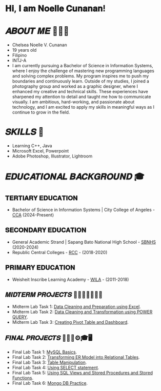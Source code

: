 # 𝐇𝐢, 𝐈 𝐚𝐦 𝐍𝐨𝐞𝐥𝐥𝐞 𝐂𝐮𝐧𝐚𝐧𝐚𝐧!
# 𝑨𝑩𝑶𝑼𝑻 𝑴𝑬 👨🏻‍💼
- Chelsea Noelle V. Cunanan
- 19 years old
- Filipino
- INTJ-A
- I am currently pursuing a Bachelor of Science in Information Systems, where I enjoy the challenge of mastering new programming languages and solving complex problems. My program inspires me to push my boundaries and continuously learn. Outside of my studies, I joined a photography group and worked as a graphic designer, where I enhanced my creative and technical skills. These experiences have sharpened my attention to detail and taught me how to communicate visually. I am ambitious, hard-working, and passionate about technology, and I am excited to apply my skills in meaningful ways as I continue to grow in the field.

# 𝑺𝑲𝑰𝑳𝑳𝑺  🎯
- Learning C++, Java
- Microsoft Excel, Powerpoint
- Adobe Photoshop, Illustrator, Lightroom
  
# 𝑬𝑫𝑼𝑪𝑨𝑻𝑰𝑶𝑵𝑨𝑳 𝑩𝑨𝑪𝑲𝑮𝑹𝑶𝑼𝑵𝑫 🎓
## 𝐓𝐄𝐑𝐓𝐈𝐀𝐑𝐘 𝐄𝐃𝐔𝐂𝐀𝐓𝐈𝐎𝐍
- Bachelor of Science in Information Systems | City College of Angeles - [CCA](https://www.cca.edu.ph/) (2024-Present)
  
## 𝐒𝐄𝐂𝐎𝐍𝐃𝐀𝐑𝐘 𝐄𝐃𝐔𝐂𝐀𝐓𝐈𝐎𝐍
- General Academic Strand | Sapang Bato National High School - [SBNHS](https://www.facebook.com/SBNHSSHS/) (2020-2024)
- Republic Central Colleges - [RCC](https://www.rcc.edu.ph/) - (2018-2020)
  
## 𝐏𝐑𝐈𝐌𝐀𝐑𝐘 𝐄𝐃𝐔𝐂𝐀𝐓𝐈𝐎𝐍
- Weisheit Inscribe Learning Academy - [WILA](https://www.facebook.com/wilaofficial/) - (2011-2018)

## 𝑴𝑰𝑫𝑻𝑬𝑹𝑴 𝑷𝑹𝑶𝑱𝑬𝑪𝑻𝑺 👩🏻‍💻📓✍🏻💡
- Midterm Lab Task 1: [Data Cleaning and Preparation using Excel](https://github.com/Xupr3m0/NCunanan/blob/main/Midterm%20Task%201/Task%201.md).
- Midterm Lab Task 2: [Data Cleaning and Transformation using POWER QUERY](https://github.com/Xupr3m0/NCunanan/blob/main/Midterm%20Task%202/Task2.md).
- Midterm Lab Task 3: [Creating Pivot Table and Dashboard](https://github.com/Xupr3m0/NCunanan/blob/main/Midterm%20Task%203/README.md).

## 𝑭𝑰𝑵𝑨𝑳 𝑷𝑹𝑶𝑱𝑬𝑪𝑻𝑺 👨🏻‍💼⚙️🎓🖥️
- Final Lab Task 1: [MySQL Basics](https://github.com/Xupr3m0/NCunanan/blob/main/Final%20Lab%20Task%201%20/README.md).
- Final Lab Task 2: [Transforming ER Model into Relational Tables](https://github.com/Xupr3m0/NCunanan/blob/main/Final%20Lab%20Task%202/README.md).
- Final Lab Task 3: [Table Manipulation](https://github.com/Xupr3m0/NCunanan/blob/main/Final%20Lab%20Task%203/README.md).
- Final Lab Task 4: [Using SELECT statement](https://github.com/Xupr3m0/NCunanan/tree/main/Final%20Lab%20Task%204).
- Final Lab Task 5: [Using SQL Views and Stored Procedures and Stored Functions](https://github.com/Xupr3m0/NCunanan/tree/main/Final%20Lab%20Task%205).
- Final Lab Task 6: [Mongo DB Practice](https://github.com/Xupr3m0/NCunanan/tree/main/Final%20Lab%20Task%206).
